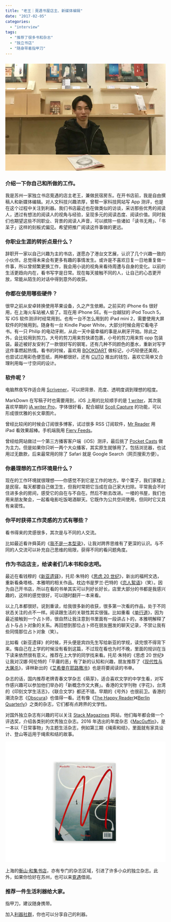 ```yaml
---
title: "老王｜覔遇书屋店主、新媒体编辑"
date: "2017-02-05"
categories: 
  - "interview"
tags: 
  - "推荐了很多书和杂志"
  - "独立书店"
  - "随身带着指甲刀"
---
```


### ![IMG_6351](/images/69464.jpg)

### 介绍一下你自己和所做的工作。

我是苏州一家独立书店覔遇的店主老王，兼做民宿房东。在开书店前，我是自由撰稿人和新媒体编辑。对人文科技兴趣浓厚，曾帮一家科技网站写 App 测评，也是在这个过程中关注到利器。我们书店最近也在做类似的访谈，采访那些优秀的阅读人，透过有想法的阅读人的视角与经验，呈现多元的阅读态度、阅读价值。同时我们也期望这些不同职业、背景的阅读人声音，可以摈除一些诸如「读书无用」、「书呆子」这样的刻板式偏见。希望把推广阅读这件事做的更远。

### 你职业生涯的转折点是什么？

辞职开一家以自己兴趣为主的书店，遂愿办了港台文艺展，认识了几个兴趣一致的小伙伴。总觉得未来会有更多有趣的事情发生。或许是不喜欢日复一日地重复做一件事，所以曾频繁更换工作，我会用小说的视角来看待周遭与自身的变化。以前的生活更趋向内在，看书写字是日常。现在每天接触不同的人，让自己的心态更开放，常能从陌生的对话中得到意外的收获。

### 你都在使用哪些硬件？

很早之前从安卓转换使用苹果设备，久之产生依赖。之前买的 iPhone 6s 很好用，在上海火车站被人偷了。现在用 iPhone SE。有一台越狱的 iPod Touch 5，写 iOS 软件测评时经常用到。也有一台不怎么用到的 iPad mini 2，需要使用大屏软件的时候用到。随身有一台 Kindle Paper White，大部分时候会用它看电子书。有一只 Philip 的电动牙刷，从此一天中最幸福的事是从刷牙开始。除此之外，会比较用到剪刀。大号的剪刀用来剪快递包裹，小号的剪刀用来剪 opp 包装袋。最近被好友安利了一款很好写的钢笔，还有几种不同颜色的墨水，重新对写字这件事燃起热情。看书的时候，喜欢用 [BOOKDART](https://www.jd.com/pinpai/1442-60405.html) 做标记，小巧轻便还美观，也尝试过用彩色便签纸，两种都很好。还有 [CUTO](https://z.jd.com/project/details/69391.html) 推出的钱包，喜欢它简单又合理利用每一寸空间的设计。

### 软件呢？

电脑熬夜写作适合用 [Scrivener](https://www.literatureandlatte.com/scrivener.php)，可以把背景、亮度、透明度调到理想的程度。

MarkDown 在写稿子时也需要用到，iOS 上用的比较顺手的是 [1 writer](https://1writerapp.com/)，其次我喜欢早期的 [iA writer Pro](https://ia.net/writer/)，字体很好看，配合越狱 [Scoll Capture](https://www.youxiong.net/depot/480649574) 的功能，可以形成很优雅的长文章图片。

曾经比较闲的时候会订阅很多博客，试过很多 RSS 订阅软件，[Mr Reader](https://www.curioustimes.de/mrreader/) 用 iPad 看效果超棒。手机端我用 [Fiery Feeds](https://cocoacake.net/apps/fiery/)。

曾经给网站做过一个第三方播客客户端（iOS）测评，最后挑了 [Pocket Casts](https://www.shiftyjelly.com/pocketcasts/) 做为主力。但是如果你只听一两个大众播客，其实原生就够用了。包括浏览器，也试用过无数款，后来最常用的除了 Safari 就是 Google Search（网页搜索方便）。

### 你最理想的工作环境是什么？

现在的工作环境就很理想——你感觉不到它是工作的地方。举个栗子，我们家楼上是民宿，每天都要自己做卫生，但我时常把它当成在自己家大扫除。平常我会不时住进多余的房间，感受它的自在与不自在。然后不断去改进。一楼的书屋，我们也用来朋友聚会，一起看电影吃饭喝酒聊天。它既作为公共空间使用，但同时它又具有亲密性。

### 你平时获得工作灵感的方式有哪些？

看书得来的灵感很多，其次是与不同的人交流。

比如最近看许舜英的《[我不是一本型录](https://book.douban.com/subject/20395651/)》，让我对跨界思维有了更深的认识。与不同的人交流可以补充自己思维的局限，获得不同的看问题角度。

### 作为书店店主，给读者们几本书和杂志吧。

最近在看钱穆的《[新亚遗铎](https://book.douban.com/subject/1010315/)》，托尼·朱特的《[思虑 20 世纪](https://book.douban.com/subject/26667007/)》，新出的福柯文选，重新看桑塔格、本雅明的相关作品。枕边书是罗兰·巴特的《[恋人絮语](https://book.douban.com/subject/3765331/)》（笑）。因为自己开书店，所以在看的书单其实可以列好长好长，店里大部分的书都是我感兴趣的，这样的感觉很好，可以随时翻开一本来看。

以上几本都很好。说到重读，给我很多新的收获，很多第一次看的作品，处于不同状态关注的点不一样。阅读跟生活的关联性其实很强。比如重看《[单行道](https://book.douban.com/subject/1729284/)》，因为最近接触到一个占卜师，很自然让我注意到书里面有一段讲占卜的，本雅明解释了占卜与占卜对象的关系。再回想到那位占卜师在朋友圈发的聊天记录，不禁让我有些同情那位占卜对象（笑）。

比如看《新亚遗铎》的时候，开头便是宾四先生写给新亚的学规，读完恨不得背下来。悔自己在上学的时候没有看到这篇，不过现在看也为时不晚，里面的规训在当下读来依然很有意义。推荐在上大学的同学找来看。托尼·朱特的《思虑 20 世纪》让我对汉娜·阿伦特的「平庸的恶」有了新的认知和兴趣，朋友推荐了《[现代性与大屠杀](https://book.douban.com/subject/6006691/)》，译林新出的《[艾希曼在耶路撒冷](https://book.douban.com/subject/26834183/)》也是将要阅读的书单。

杂志的话，国内推荐老牌青春文学杂志《萌芽》，适合喜欢文学的中学生看，对写作感兴趣可以参加他们举办的「新概念作文大赛」。香港的文学刊物《字花》，台湾的《印刻文学生活志》，《联合文学》都还不错。早期的《号外》也很前卫。香港的潮流杂志《[Obscura](https://www.obscura-magazine.com/en/)》也值得一看。还有像《[The Happy Reader](https://www.thehappyreader.com/)》《[Berlin Quarterly](https://www.berlinquarterly.com/)》之类的杂志，它们都有点跨界的文学性。

对国外独立杂志有兴趣的可以关注 [Stack Magazines](https://shop.stackmagazines.com/) 网站，他们每年都会做一个评选奖，介绍各类别的优秀独立杂志。2016 年选出的年度杂志《[MacGuffin](https://macguffin.nl/)》，是一本以「日常事物」为主题生活杂志，例如第三期《绳索和结》，里面就有家具设计、登山等运用于绳索和结的故事。

![MacGuffin](/images/74033.jpg)

上海的[衡山·和集书店](https://mt.sohu.com/20151113/n426386957.shtml)，亦有专门的杂志区域，引进了许多小众的独立杂志。此外，如果你恰好在苏州，也可以来[覔遇](https://bnb.qunar.com/city/suzhou_jiangsu/dt-11688/)借阅。

### 推荐一件生活利器给大家。

指甲刀，建议随身携带。

加入[利器社群](https://liqi.io/community/)，你也可以分享自己的利器。
